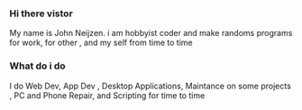 ### Hi there vistor

  My name is John Neijzen. i am hobbyist coder and make randoms programs for work, for other , and my self from time to time

### What do i do 

  I do Web Dev, App Dev , Desktop Applications, Maintance on some projects , PC and Phone Repair, and Scripting for time to time

